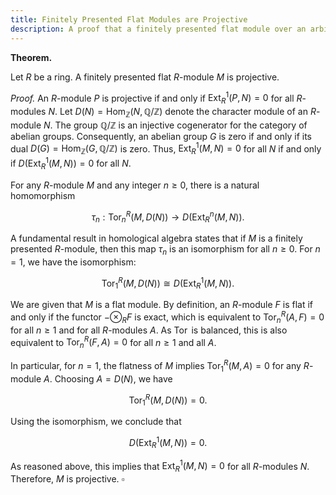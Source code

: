 ```yaml
---
title: Finitely Presented Flat Modules are Projective
description: A proof that a finitely presented flat module over an arbitrary ring is projective.
---
```


**Theorem.**

Let $R$ be a ring. A finitely presented flat $R$-module $M$ is projective.

_Proof._
An $R$-module $P$ is projective if and only if $\operatorname{Ext}_R^1(P, N) = 0$ for all $R$-modules $N$. Let $D(N) = \operatorname{Hom}_{\mathbb{Z}}(N, \mathbb{Q}/\mathbb{Z})$ denote the character module of an $R$-module $N$. The group $\mathbb{Q}/\mathbb{Z}$ is an injective cogenerator for the category of abelian groups. Consequently, an abelian group $G$ is zero if and only if its dual $D(G) = \operatorname{Hom}_{\mathbb{Z}}(G, \mathbb{Q}/\mathbb{Z})$ is zero. Thus, $\operatorname{Ext}_R^1(M, N) = 0$ for all $N$ if and only if $D(\operatorname{Ext}_R^1(M, N)) = 0$ for all $N$.

For any $R$-module $M$ and any integer $n \ge 0$, there is a natural homomorphism

$$
\tau_n: \operatorname{Tor}_n^R(M, D(N)) \longrightarrow D(\operatorname{Ext}_R^n(M, N)) .
$$

A fundamental result in homological algebra states that if $M$ is a finitely presented $R$-module, then this map $\tau_n$ is an isomorphism for all $n \ge 0$. For $n=1$, we have the isomorphism:

$$
\operatorname{Tor}_1^R(M, D(N)) \cong D(\operatorname{Ext}_R^1(M, N)) .
$$

We are given that $M$ is a flat module. By definition, an $R$-module $F$ is flat if and only if the functor $-\otimes_R F$ is exact, which is equivalent to $\operatorname{Tor}_n^R(A, F) = 0$ for all $n \ge 1$ and for all $R$-modules $A$. As $\operatorname{Tor}$ is balanced, this is also equivalent to $\operatorname{Tor}_n^R(F, A) = 0$ for all $n \ge 1$ and all $A$.

In particular, for $n=1$, the flatness of $M$ implies $\operatorname{Tor}_1^R(M, A) = 0$ for any $R$-module $A$. Choosing $A = D(N)$, we have

$$
\operatorname{Tor}_1^R(M, D(N)) = 0 .
$$

Using the isomorphism, we conclude that

$$
D(\operatorname{Ext}_R^1(M, N)) = 0 .
$$

As reasoned above, this implies that $\operatorname{Ext}_R^1(M, N) = 0$ for all $R$-modules $N$. Therefore, $M$ is projective. $\square$
